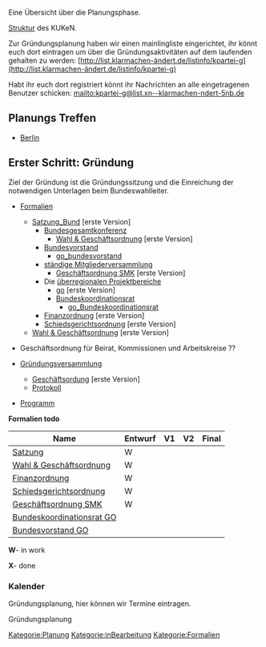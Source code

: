 Eine Übersicht über die Planungsphase.

[ Struktur](/wiki/Struktur_KUKeN_Bund "wikilink") des KUKeN.

Zur Gründungsplanung haben wir einen mainlingliste eingerichtet, ihr
könnt euch dort eintragen um über die Gründungsaktivitäten auf dem
laufenden gehalten zu werden:
[http://list.klarmachen-ändert.de/listinfo/kpartei-g](http://list.klarmachen-ändert.de/listinfo/kpartei-g)

Habt ihr euch dort registriert könnt ihr Nachrichten an alle
eingetragenen Benutzer schicken:
[mailto:kpartei-g@list.xn--klarmachen-ndert-5nb.de](mailto:kpartei-g@list.xn--klarmachen-ndert-5nb.de)

Planungs Treffen
----------------

-   [ Berlin](/wiki/Planungstreffen_Berlin "wikilink")

Erster Schritt: Gründung
------------------------

Ziel der Gründung ist die Gründungssitzung und die Einreichung der
notwendigen Unterlagen beim Bundeswahlleiter.

-   [Formalien](/wiki/Formalien "wikilink")
    -   [Satzung\_Bund](/wiki/Satzung_Bund "wikilink") \[erste Version\]
        -   [Bundesgesamtkonferenz](/wiki/Bundesgesamtkonferenz "wikilink")
            -   [Wahl & Geschäftsordnung](/wiki/Go "wikilink") \[erste
                Version\]
        -   [Bundesvorstand](/wiki/Bundesvorstand "wikilink")
            -   [go\_bundesvorstand](go_bundesvorstand "wikilink")
        -   [ständige
            Mitgliederversammlung](ständige_Mitgliederversammlung "wikilink")
            -   [ Geschäftsordnung SMK](/wiki/Go_smk "wikilink") \[erste
                Version\]
        -   Die [überregionalen
            Projektbereiche](überregionalen_Projektbereiche "wikilink")
            -   [go](go "wikilink") \[erste Version\]
            -   [Bundeskoordinationsrat](/wiki/Bundeskoordinationsrat "wikilink")
                -   [go\_Bundeskoordinationsrat](go_Bundeskoordinationsrat "wikilink")
        -   [Finanzordnung](/wiki/Finanzordnung_Bund "wikilink") \[erste
            Version\]
        -   [Schiedsgerichtsordnung](/wiki/Schiedsgerichtsordnung_Bund "wikilink")
            \[erste Version\]
    -   [Wahl & Geschäftsordnung](/wiki/Go "wikilink") \[erste Version\]

-   Geschäftsordnung für Beirat, Kommissionen und Arbeitskreise ??
-   [Gründungsversammlung](/wiki/Gründungsversammlung "wikilink")
    -   [ Geschäftsordung](/wiki/Go "wikilink") \[erste Version\]
    -   [Protokoll](/wiki/Protokoll "wikilink")
-   [Programm](/wiki/Programm "wikilink")

  
**Formalien todo**

| Name                                                               | Entwurf | V1  | V2  | Final |
|--------------------------------------------------------------------|---------|-----|-----|-------|
| [Satzung](/wiki/Satzung "wikilink")                                      | W       |     |     |       |
| [Wahl & Geschäftsordnung](/wiki/Go "wikilink")                           | W       |     |     |       |
| [Finanzordnung](/wiki/Finanzordnung_Bund "wikilink")                     | W       |     |     |       |
| [Schiedsgerichtsordnung](/wiki/Schiedsgerichtsordnung_Bund "wikilink")   | W       |     |     |       |
| [ Geschäftsordnung SMK](/wiki/Go_smk "wikilink")                         | W       |     |     |       |
| [ Bundeskoordinationsrat GO](go_Bundeskoordinationsrat "wikilink") |         |     |     |       |
| [ Bundesvorstand GO](go_go_bundesvorstand "wikilink")              |         |     |     |       |

**W**- in work

**X**- done

### Kalender

Gründungsplanung, hier können wir Termine eintragen.

<mscalendar>Gründungsplanung</mscalendar>

<Kategorie:Planung> <Kategorie:inBearbeitung> <Kategorie:Formalien>
